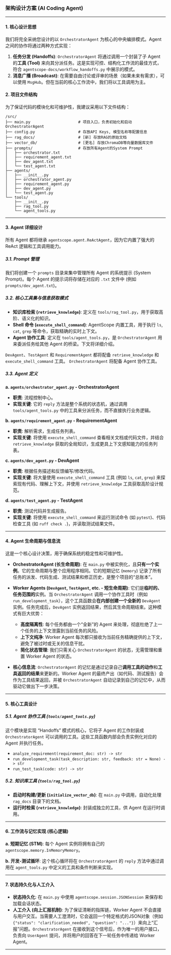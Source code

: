 ### 架构设计方案 (AI Coding Agent)

---

#### 1. 核心设计思想

我们将完全采纳您设计的以 `OrchestratorAgent` 为核心的中央编排模式。Agent 之间的协作将通过两种方式实现：

1. **任务分发 (Handoffs)**: `OrchestratorAgent` 将通过调用一个封装了子 Agent 的**工具 (Tool)** 来向其分派任务。这是实现可控、结构化工作流的最佳方式，符合 `agentscope-docs/workflow_handoffs.py` 中展示的模式。
2. **消息广播 (Broadcast)**: 在需要自由讨论或评审的场景（如果未来有需求），可以使用 `MsgHub`。但在当前的核心工作流中，我们将以工具调用为主。

#### 2. 项目文件结构

为了保证代码的模块化和可维护性，我建议采用以下文件结构：

```
/src/
├── main.py                     # 项目入口，负责初始化和启动OrchestratorAgent
├── config.py                   # 存放API Keys, 模型名称等配置信息
├── rag_docs/                   # [新] 存放RAG的原始文档
├── vector_db/                  # [更名] 存放ChromaDB等向量数据库文件
├── prompts/                    # 存放所有Agent的System Prompt
│   ├── orchestrator.txt
│   ├── requirement_agent.txt
│   ├── dev_agent.txt
│   └── test_agent.txt
├── agents/
│   ├── __init__.py
│   ├── orchestrator_agent.py
│   ├── requirement_agent.py
│   ├── dev_agent.py
│   └── test_agent.py
└── tools/
    ├── __init__.py
    ├── rag_tool.py
    └── agent_tools.py
```

---

#### 3. Agent 详细设计

所有 Agent 都将继承 `agentscope.agent.ReActAgent`，因为它内置了强大的 ReAct 逻辑和工具调用能力。

##### 3.1. Prompt 管理

我们将创建一个 `prompts` 目录来集中管理所有 Agent 的系统提示 (System Prompt)。每个 Agent 的提示词将存储在对应的 `.txt` 文件中 (例如 `prompts/dev_agent.txt`)。

##### 3.2. 核心工具集与信息获取模式

- **知识库检索 (`retrieve_knowledge`)**: 定义在 `tools/rag_tool.py`，用于获取高阶、语义化的知识。
- **Shell 命令 (`execute_shell_command`)**: AgentScope 内置工具，用于执行 `ls`, `cat`, `grep` 等命令，获取精确的实时上下文。
- **Agent 协作工具**: 定义在 `tools/agent_tools.py`，是 `OrchestratorAgent` 用来委派任务给其他 Agent 的桥梁。下文将详细介绍。

`DevAgent`、`TestAgent` 和 `RequirementAgent` 都将配备 `retrieve_knowledge` 和 `execute_shell_command` 工具。
`OrchestratorAgent` 将配备 Agent 协作工具。

##### 3.3. Agent 定义

**a. `agents/orchestrator_agent.py` - OrchestratorAgent**

- **职责**: 流程控制中心。
- **实现关键**: 它的 `reply` 方法是整个系统的状态机，通过调用 `tools/agent_tools.py` 中的工具来分派任务，而不直接执行业务逻辑。

**b. `agents/requirement_agent.py` - RequirementAgent**

- **职责**: 解析需求，生成任务列表。
- **实现关键**: 将使用 `execute_shell_command` 查看相关文档或代码文件，并结合 `retrieve_knowledge` 获取的全局知识，生成更具上下文感知能力的任务列表。

**c. `agents/dev_agent.py` - DevAgent**

- **职责**: 根据任务描述和反馈编写/修改代码。
- **实现关键**: 将大量使用 `execute_shell_command` 工具 (例如 `ls`, `cat`, `grep`) 来探索现有代码、理解上下文，并使用 `retrieve_knowledge` 工具获取高阶设计规范。

**d. `agents/test_agent.py` - TestAgent**

- **职责**: 测试代码并生成报告。
- **实现关键**: 将使用 `execute_shell_command` 来运行测试命令 (如 `pytest`)、代码检查工具 (如 `ruff check .`)，并读取测试结果文件。

---

#### 4. Agent 生命周期与信息流

这是一个核心设计决策，用于确保系统的稳定性和可维护性。

- **OrchestratorAgent (长生命周期)**: 在 `main.py` 中被实例化，且**只有一个实例**。它的生命周期与整个应用程序相同。它的短期记忆 (`memory`) 记录了所有任务的派发、代码生成、测试结果和修正历史，是整个项目的“总账本”。

- **Worker Agents (`DevAgent`, `TestAgent`, etc. - 短生命周期)**: 它们是**临时的、任务范围的**实例。当 `OrchestratorAgent` 调用一个协作工具时（例如 `run_development_task`），这个工具函数会**在内部创建一个全新的** `DevAgent` 实例。任务完成后，`DevAgent` 实例返回结果，然后其生命周期结束。这种模式有巨大优势：
  - **高度隔离性**: 每个任务都由一个“全新”的 Agent 来处理，彻底杜绝了上一个任务的上下文泄露到当前任务的风险。
  - **上下文纯净**: Worker Agent 每次都只接收为当前任务精确提供的上下文，避免了被过时或无关的信息干扰。
  - **简化状态管理**: 我们只需关心 `OrchestratorAgent` 的状态，无需管理和重置 Worker Agent 的状态。

- **核心信息流**: `OrchestratorAgent` 的记忆是通过记录自己**调用工具的动作**和**工具返回的结果**来更新的。Worker Agent 的最终产出（如代码、测试报告）会作为工具结果返回，并被 `OrchestratorAgent` 自动记录到自己的记忆中，从而驱动它做出下一步决策。

---

#### 5. 核心工具设计

##### 5.1. Agent 协作工具 (`tools/agent_tools.py`)

这个模块是实现 “Handoffs” 模式的核心，它将子 Agent 的工作封装成 `OrchestratorAgent` 可以调用的工具。这些工具函数内部会负责实例化对应的 Agent 并执行任务。

- `analyze_requirement(requirement_doc: str) -> str`
- `run_development_task(task_description: str, feedback: str = None) -> str`
- `run_test_task(code: str) -> str`

##### 5.2. 知识库工具 (`tools/rag_tool.py`)

- **启动时构建/更新 (`initialize_vector_db`)**: 在 `main.py` 中调用，自动化处理 `rag_docs` 目录下的文档。
- **运行时检索 (`retrieve_knowledge`)**: 封装成独立的工具，供 Agent 在运行时调用。

---

#### 6. 工作流与记忆实现 (核心逻辑)

**a. 短期记忆 (STM)**: 每个 Agent 实例将拥有自己的 `agentscope.memory.InMemoryMemory`。

**b. 开发-测试循环**: 这个核心循环将在 `OrchestratorAgent` 的 `reply` 方法中通过调用在 `agent_tools.py` 中定义的工具和条件判断来实现。

---

#### 7. 状态持久化与人工介入

- **状态持久化**: 在 `main.py` 中使用 `agentscope.session.JSONSession` 来保存和加载会话状态。
- **人工介入 (向上汇报机制)**: 为了保证清晰的指挥链，Worker Agent 不会直接与用户交互。当需要人工澄清时，它会返回一个特定格式的JSON对象（例如 `{"status": "clarification_needed", "question": "..."}`）来向上“汇报”问题。`OrchestratorAgent` 在接收到这个信号后，作为唯一的用户接口，负责向 `UserAgent` 提问，并将用户的回答在下一轮任务中传递给 Worker Agent。

---
